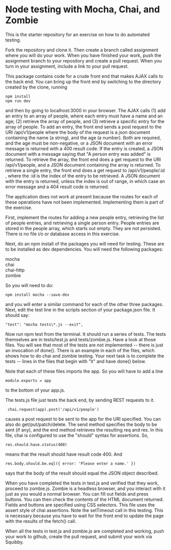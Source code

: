 # Node testing with Mocha, Chai, and Zombie

This is the starter repository for an exercise on how to do automated testing.

Fork the repository and clone it.  Then create a branch called assignment where you
will do your work.  When you have finished your work, push the assignment branch
to your repository and create a pull request.  When you turn in your assignment,
include a link to your pull request.

This package contains code for a crude front end that makes AJAX calls to the back end.
You can bring up the front end by switching to the directory created by the clone, running 
```
npm install
npm run dev 
```
and then by going to
localhost:3000 in your browser.  The AJAX calls
(1) add an entry to an array of people, where each entry must have
a name and an age; (2) retrieve the array of people, and (3) retrieve a specific
entry for the array of people.  To add an entry, the front end sends a post request
to the URI /api/v1/people where
the body of the request is a json document containing the name (a string), and the
age (a number).  Both are required, and the age must be non-negative, or a JSON
document with an error message is returned with a 400 result code.
If the entry is created, a JSON document with a 
message
saying that "A person entry was added" is returned.  To retrieve the array, the
front end does a get request to the URI /api/v1/people, and a JSON document containing
the array is returned.  To retrieve a single entry, the front end does a get request to
/api/v1/people/:id , where the :id is the index of the entry to be retrieved.  A JSON
document with the entry is returned, unless the index is out of range, in which case
an error message and a 404 result code is returned.

The application does not work at present because the routes for each of these operations
have not been implemented.  Implementing them is part of the exercise.

First, implement the routes for adding a new people entry, retrieving the list of
people entries, and retrieving a single person entry.  People entries are stored in
the people array, which starts out empty.  They are not persisted.  There is no
file i/o or database access in this exercise.

Next, do an npm install of the packages you will need for testing.  These are to be installed
as dev dependencies.  You will need the following packages:  
  
mocha  
chai  
chai-http  
zombie  

So you will need to do:
```
npm install mocha --save-dev
```
and you will enter a similar command for each of the other three packages.  
Next, edit the test line in the scripts section of your package.json file.  It should say:

```
"test": "mocha tests\*.js --exit",
```

Now run npm test from the terminal.  It should run a series of tests.  The tests themselves are in
tests/test.js and tests/zombie.js.  Have a look at those files.  You will see that most of the
tests are not implemented -- there is just an invocation of done().  There is an example in each
of the files, which shows how to do chai and zombie testing.  Your next task is to complete the
tests -- lines in the files that begin with "it" and have done() below.

Note that each of these files imports the app.  So you will have to add a line
```
module.exports = app
```
to the bottom of your app.js.

The tests.js file just tests the back end, by sending REST requests to it.
```
 chai.request(app).post('/api/v1/people')
 ```
 causes a post request to be sent to the app for the URI specified.  You can
 also do get/put/patch/delete.  The send
 method specifies the body to be sent (if any), and the end method retrieves the
 resulting req and res.  In this file, chai is configured to use the "should"
 syntax for assertions.  So,
 ```
 res.should.have.status(400)
 ```
 means that the result should have result code 400.
 And
 ```
 res.body.should.be.eql({ error: 'Please enter a name.' })
 ```
 says that the body of the result should equal the JSON object described.

 When you have completed the tests in test.js and verified that they work,
 proceed to zombie.js.  Zombie is a headless browser, and you interact with
 it just as you would a normal browser.  You can fill out fields and press buttons.
 You can then check the contents of the HTML document returned.  Fields and buttons
 are specified using CSS selectors.  This file uses the assert style of chai assertions.
 Note the setTimeout call in this testing.  This is necessary because you have to
 wait for the front end to update the page with the results of the fetch() call.

 When all the tests in test.js and zombie.js are completed and working, push your
 work to github, create the pull request, and submit your work via Squibby.
